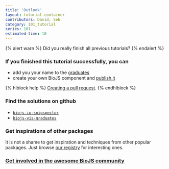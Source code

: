 ```yaml
---
title: 'Outlook'
layout: tutorial-container
contributors: David, Seb
category: 101_tutorial
series: 101
estimated-time: 10 
---
```


{% alert warn %}
Did you really finish all previous tutorials?
{% endalert %}


### If you finished this tutorial successfully, you can 

* add you your name to the [graduates](https://github.com/biojs/tutorial-graduates/blob/master/list)
* create your own BioJS component and [publish it](05_publish_it.html)

{% hlblock help %}
[Creating a pull request](https://help.github.com/articles/creating-a-pull-request).
{% endhlblock %}

### Find the solutions on github

* [`biojs-io-snipspector`](https://github.com/biojs/biojs-io-snipspector)
* [`biojs-vis-graduates`](https://github.com/biojs/biojs-vis-peoplemap)

### Get inspirations of other packages

It is not a shame to get inspiration and techniques from other popular packages.
Just browse [our registry](http://biojs.net/registry-ui/client/) for interesting ones.

### [Get involved in the awesome BioJS community](http://biojs.net/get_involved.html)
